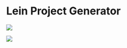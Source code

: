 # Lein Project Generator

<a href="https://api.atomist.com/v1/projects/generators/065e08ad-e208-4c63-9f63-2ebdb5a43990"><img src="https://images.atomist.com/button/create-project.png"/> </a>

<a href="https://api.atomist.com/v1/projects/editors/f527d560-3d59-4b89-a6bc-783477bbdaec"><img src="http://images.atomist.com/button/add-midje.png"/></a>
